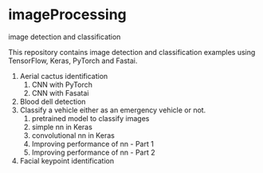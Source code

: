 # imageProcessing
 image detection and classification

This repository contains image detection and classification examples using TensorFlow, Keras, PyTorch and Fastai.

1. Aerial cactus identification
    1. CNN with PyTorch
    2. CNN with Fasatai
2. Blood dell detection
3. Classify a vehicle either as an emergency vehicle or not.
    1. pretrained model to classify images
    2. simple nn in Keras
    3. convolutional nn in Keras
    4. Improving performance of nn - Part 1
    5. Improving performance of nn - Part 2
4. Facial keypoint identification

